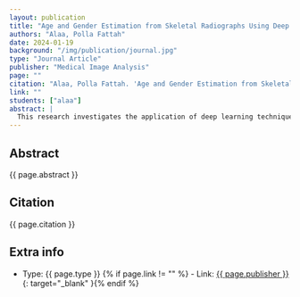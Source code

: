 ```yaml
---
layout: publication
title: "Age and Gender Estimation from Skeletal Radiographs Using Deep Learning"
authors: "Alaa, Polla Fattah"
date: 2024-01-19
background: "/img/publication/journal.jpg"
type: "Journal Article"
publisher: "Medical Image Analysis"
page: ""
citation: "Alaa, Polla Fattah. 'Age and Gender Estimation from Skeletal Radiographs Using Deep Learning.' Medical Image Analysis, 2024."
link: ""
students: ["alaa"]
abstract: |
  This research investigates the application of deep learning techniques for automatic age and gender estimation from skeletal radiographs. The study develops convolutional neural network models that can accurately predict demographic information from medical imaging data, contributing to automated medical image analysis and forensic applications.
---
```


## Abstract

{{ page.abstract }}

## Citation

{{ page.citation }}

## Extra info

- Type: {{ page.type }}
{% if page.link != "" %} - Link: [ {{ page.publisher }} ]({{page.link}}){: target="_blank" }{% endif %}
